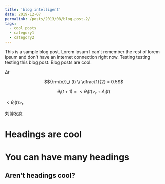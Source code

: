 ```yaml
---
title: 'blog intelligent'
date: 2019-12-07
permalink: /posts/2013/08/blog-post-2/
tags:
  - cool posts
  - category1
  - category2
---
```


This is a sample blog post. Lorem ipsum I can't remember the rest of lorem ipsum and don't have an internet connection right now. Testing testing testing this blog post. Blog posts are cool.

$\Delta t$

$${\rm{x}}_i (t) \\ \dfrac{1}{2} = 0.5$$

$$ {\theta _i}(t + 1) = <{\theta _i}(t) >_r + {\Delta _i}(t)$$ 

$<{\theta _i}(t){>_r}$

刘博发疯

Headings are cool
======

You can have many headings
======

Aren't headings cool?
------
